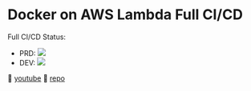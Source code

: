 # Docker on AWS Lambda Full CI/CD

Full CI/CD Status:

- PRD: <img src="https://gitlab.com/adv4000/myproject2/badges/main/pipeline.svg">
- DEV: <img src="https://gitlab.com/adv4000/myproject2/badges/dev/pipeline.svg">



🔗 [youtube](https://www.youtube.com/watch?v=sXFhFfKSxbQ&list=PLg5SS_4L6LYuJxTrdU5vzBaVGlZko8Hsy&index=3)
🔗 [repo](https://gitlab.com/adv4000/myproject2/-/blob/main/lambda_function.py?ref_type=heads)